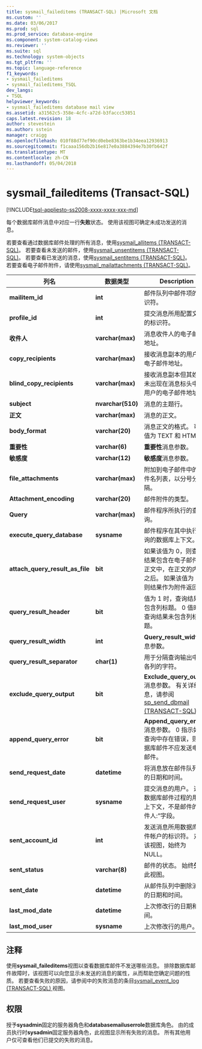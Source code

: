 ```yaml
---
title: sysmail_faileditems (TRANSACT-SQL) |Microsoft 文档
ms.custom: ''
ms.date: 03/06/2017
ms.prod: sql
ms.prod_service: database-engine
ms.component: system-catalog-views
ms.reviewer: ''
ms.suite: sql
ms.technology: system-objects
ms.tgt_pltfrm: ''
ms.topic: language-reference
f1_keywords:
- sysmail_faileditems
- sysmail_faileditems_TSQL
dev_langs:
- TSQL
helpviewer_keywords:
- sysmail_faileditems database mail view
ms.assetid: a31562c5-358e-4cfc-a72d-b3faccc53851
caps.latest.revision: 18
author: stevestein
ms.author: sstein
manager: craigg
ms.openlocfilehash: 010f88d77ef90cd0ebe8363be1b34eea12936913
ms.sourcegitcommit: f1caaa156db2b16e817e0a3884394e7b30fb642f
ms.translationtype: MT
ms.contentlocale: zh-CN
ms.lasthandoff: 05/04/2018
---
```

# <a name="sysmailfaileditems-transact-sql"></a>sysmail_faileditems (Transact-SQL)
[!INCLUDE[tsql-appliesto-ss2008-xxxx-xxxx-xxx-md](../../includes/tsql-appliesto-ss2008-xxxx-xxxx-xxx-md.md)]

  每个数据库邮件消息中对应一行**失败**状态。 使用该视图可确定未成功发送的消息。  
  
 若要查看通过数据库邮件处理的所有消息，使用[sysmail_allitems &#40;TRANSACT-SQL&#41;](../../relational-databases/system-catalog-views/sysmail-allitems-transact-sql.md)。 若要查看未发送的邮件，使用[sysmail_unsentitems &#40;TRANSACT-SQL&#41;](../../relational-databases/system-catalog-views/sysmail-unsentitems-transact-sql.md)。 若要查看已发送的消息，使用[sysmail_sentitems &#40;TRANSACT-SQL&#41;](../../relational-databases/system-catalog-views/sysmail-sentitems-transact-sql.md)。 若要查看电子邮件附件，请使用[sysmail_mailattachments &#40;TRANSACT-SQL&#41;](../../relational-databases/system-catalog-views/sysmail-mailattachments-transact-sql.md)。  
  
|列名|数据类型|Description|  
|-----------------|---------------|-----------------|  
|**mailitem_id**|**int**|邮件队列中邮件项的标识符。|  
|**profile_id**|**int**|提交消息所用配置文件的标识符。|  
|**收件人**|**varchar(max)**|消息收件人的电子邮件地址。|  
|**copy_recipients**|**varchar(max)**|接收消息副本的用户的电子邮件地址。|  
|**blind_copy_recipients**|**varchar(max)**|接收消息副本但其姓名未出现在消息标头中的用户的电子邮件地址。|  
|**subject**|**nvarchar(510)**|消息的主题行。|  
|**正文**|**varchar(max)**|消息的正文。|  
|**body_format**|**varchar(20)**|消息正文的格式。 可能值为 TEXT 和 HTML。|  
|**重要性**|**varchar(6)**|**重要性**消息参数。|  
|**敏感度**|**varchar(12)**|**敏感度**消息参数。|  
|**file_attachments**|**varchar(max)**|附加到电子邮件中的文件名列表，以分号分隔。|  
|**Attachment_encoding**|**varchar(20)**|邮件附件的类型。|  
|**Query**|**varchar(max)**|邮件程序所执行的查询。|  
|**execute_query_database**|**sysname**|邮件程序在其中执行查询的数据库上下文。|  
|**attach_query_result_as_file**|**bit**|如果该值为 0，则查询结果包含在电子邮件的正文中，在正文的内容之后。 如果该值为 1，则结果作为附件返回。|  
|**query_result_header**|**bit**|值为 1 时，查询结果将包含列标题。 0 值时，查询结果未包含列标题。|  
|**query_result_width**|**int**|**Query_result_width**消息参数。|  
|**query_result_separator**|**char(1)**|用于分隔查询输出中的各列的字符。|  
|**exclude_query_output**|**bit**|**Exclude_query_output**消息参数。 有关详细信息，请参阅[sp_send_dbmail &#40;TRANSACT-SQL&#41;](../../relational-databases/system-stored-procedures/sp-send-dbmail-transact-sql.md)。|  
|**append_query_error**|**bit**|**Append_query_error**消息参数。 0 指示如果查询中存在错误，则数据库邮件不应发送电子邮件。|  
|**send_request_date**|**datetime**|将消息放在邮件队列中的日期和时间。|  
|**send_request_user**|**sysname**|提交消息的用户。 这是数据库邮件过程的用户上下文，不是邮件的“发件人:”字段。|  
|**sent_account_id**|**int**|发送消息所用数据库邮件帐户的标识符。 对于该视图，始终为 NULL。|  
|**sent_status**|**varchar(8)**|邮件的状态。 始终**失败**此视图。|  
|**sent_date**|**datetime**|从邮件队列中删除消息的日期和时间。|  
|**last_mod_date**|**datetime**|上次修改行的日期和时间。|  
|**last_mod_user**|**sysname**|上次修改行的用户。|  
  
## <a name="remarks"></a>注释  
 使用**sysmail_faileditems**视图以查看数据库邮件不发送哪些消息。 排除数据库邮件故障时，该视图可以向您显示未发送的消息的属性，从而帮助您确定问题的性质。 若要查看失败的原因，请参阅中的失败消息的条目[sysmail_event_log &#40;TRANSACT-SQL&#41; ](../../relational-databases/system-catalog-views/sysmail-event-log-transact-sql.md)视图。  
  
## <a name="permissions"></a>权限  
 授予**sysadmin**固定的服务器角色和**databasemailuserrole**数据库角色。 由的成员执行时**sysadmin**固定服务器角色，此视图显示所有失败的消息。 所有其他用户仅可查看他们已提交的失败的消息。  
  
  
